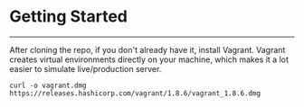 # Getting Started
-----------------

After cloning the repo, if you don't already have it, install Vagrant.
Vagrant creates virtual environments directly on your machine,
which makes it a lot easier to simulate live/production server.

`curl -o vagrant.dmg https://releases.hashicorp.com/vagrant/1.8.6/vagrant_1.8.6.dmg`

